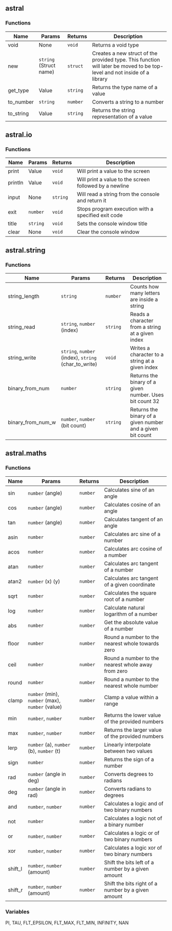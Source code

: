 ## astral

### Functions
| Name      | Params                 | Returns  | Description																											   |
| --------- | ---------------------- | -------- | ------------------------------------------------------------------------------------------------------------------------ |
| void      | None					 | `void`   | Returns a void type																									   |
| new       | `string` (Struct name) | `struct` | Creates a new struct of the provided type. This function will later be moved to be top-level and not inside of a library |
| get_type  | Value                  | `string` | Returns the type name of a value																						   |
| to_number | `string`               | `number` | Converts a string to a number																							   |
| to_string | Value					 | `string` | Returns the string representation of a value																			   |

## astral.io

### Functions
| Name    | Params   | Returns  | Description                                            |
| ------- | -------- | -------- | ------------------------------------------------------ |
| print   | Value    | `void`   | Will print a value to the screen                       |
| println | Value    | `void`   | Will print a value to the screen followed by a newline |
| input   | None     | `string` | Will read a string from the console and return it      |
| exit    | `number` | `void`   | Stops program execution with a specified exit code     |
| title   | `string` | `void`   | Sets the console window title                          |
| clear   | None     | `void`   | Clear the console window                               |

## astral.string

### Functions
| Name              |  Params                                                    | Returns  | Description                                                |
| -----------------	| ---------------------------------------------------------- | -------- | ---------------------------------------------------------- |
| string_length		|  `string`                                                  | `number` | Counts how many letters are inside a string                |
| string_read		| `string`, `number` (index)                                 | `string` | Reads a character from a string at a given index           |
| string_write		| `string`, `number` (index), `string` (char_to_write)       | `void`   | Writes a character to a string at a given index            |
| binary_from_num	| `number`                                                   | `string` | Returns the binary of a given number. Uses bit count 32    |
| binary_from_num_w | `number`, `number` (bit count)                             | `string` | Returns the binary of a given number and a given bit count |

## astral.maths

### Functions
| Name    | Params                                           | Returns  | Description                                        |
| ------- | ------------------------------------------------ | -------- | -------------------------------------------------- |
| sin     | `number` (angle)                                 | `number` | Calculates sine of an angle                        |
| cos     | `number` (angle)                                 | `number` | Calculates cosine of an angle                      |
| tan     | `number` (angle)                                 | `number` | Calculates tangent of an angle                     |
| asin    | `number`                                         | `number` | Calculates arc sine of a number                    |
| acos    | `number`                                         | `number` | Calculates arc cosine of a number                  |
| atan    | `number`                                         | `number` | Calculates arc tangent of a number                 |
| atan2   | `number` (x) (y)                                 | `number` | Calculates arc tangent of a given coordinate       |
| sqrt    | `number`                                         | `number` | Calculates the square root of a number             |
| log     | `number`                                         | `number` | Calculate natural logarithm of a number            |
| abs     | `number`                                         | `number` | Get the absolute value of a number                 |
| floor   | `number`                                         | `number` | Round a number to the nearest whole towards zero   |
| ceil    | `number`                                         | `number` | Round a number to the nearest whole away from zero |
| round   | `number`                                         | `number` | Round a number to the nearest whole number         |
| clamp   | `number` (min), `number` (max), `number` (value) | `number` | Clamp a value within a range                       |
| min     | `number`, `number`                               | `number` | Returns the lower value of the provided numbers    |
| max     | `number`, `number`                               | `number` | Returns the larger value of the provided numbers   |
| lerp    | `number` (a), `number` (b), `number` (t)         | `number` | Linearly interpolate between two values            |
| sign    | `number`                                         | `number` | Returns the sign of a number                       |
| rad     | `number` (angle in deg)                          | `number` | Converts degrees to radians                        |
| deg     | `number` (angle in rad)                          | `number` | Converts radians to degrees                        |
| and     | `number`, `number`                               | `number` | Calculates a logic and of two binary numbers       |
| not     | `number`                                         | `number` | Calculates a logic not of a binary number          |
| or      | `number`, `number`                               | `number` | Calculates a logic or of two binary numbers        |
| xor     | `number`, `number`                               | `number` | Calculates a logic xor of two binary numbers       |
| shift_l | `number`, `number` (amount)                      | `number` | Shift the bits left of a number by a given amount  |
| shift_r | `number`, `number` (amount)                      | `number` | Shift the bits right of a number by a given amount |

### Variables

PI, TAU, FLT_EPSILON, FLT_MAX, FLT_MIN, INFINITY, NAN